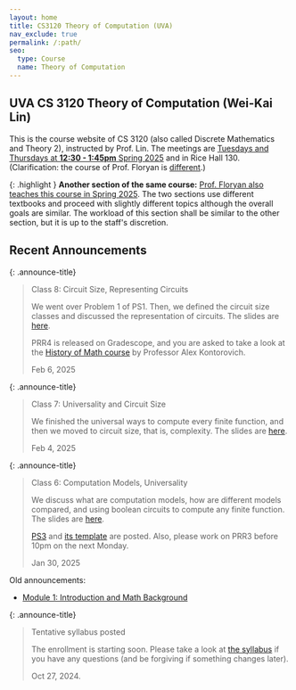 ```yaml
---
layout: home
title: CS3120 Theory of Computation (UVA)
nav_exclude: true
permalink: /:path/
seo:
  type: Course
  name: Theory of Computation
---
```



UVA CS 3120 Theory of Computation (Wei-Kai Lin)
----------------------------------------
This is the course website of CS 3120 (also called Discrete Mathematics and Theory 2), instructed by Prof. Lin. The meetings are [Tuesdays and Thursdays at **12:30 - 1:45pm** Spring 2025](https://louslist.org/sectiontip.php?Semester=1252&ClassNumber=19555) and in Rice Hall 130. (Clarification: the course of Prof. Floryan is [different](https://louslist.org/sectiontip.php?Semester=1252&ClassNumber=16064).)

{: .highlight }
**Another section of the same course:**
[Prof. Floryan also teaches this course in Spring 2025](https://louslist.org/sectiontip.php?Semester=1252&ClassNumber=16064). The two sections use different textbooks and proceed with slightly different topics although the overall goals are similar. The workload of this section shall be similar to the other section, but it is up to the staff's discretion.


## Recent Announcements

{: .announce-title}
> Class 8: Circuit Size, Representing Circuits
> 
> We went over Problem 1 of PS1. Then, we defined the circuit size classes and discussed the representation of circuits. The slides are [here](assets/pdf/cs3120-class8-ink.pdf).
> 
> PRR4 is released on Gradescope, and you are asked to take a look at the [History of Math course](https://sites.math.rutgers.edu/~alexk/2024F101/) by Professor Alex Kontorovich.
> 
> Feb 6, 2025

{: .announce-title}
> Class 7: Universality and Circuit Size
> 
> We finished the universal ways to compute every finite function, and then we moved to circuit size, that is, complexity. The slides are [here](assets/pdf/cs3120-class7-ink.pdf).
> 
> Feb 4, 2025

{: .announce-title}
> Class 6: Computation Models, Universality
> 
> We discuss what are computation models, how are different models compared, and using boolean circuits to compute any finite function. The slides are [here](assets/pdf/cs3120-class6-ink.pdf).
> 
> [PS3](assets/pdf/cs3120-ps3.pdf) and [its template](https://www.overleaf.com/read/ncsjqgfrjfys#f36733) are posted. Also, please work on PRR3 before 10pm on the next Monday. 
> 
> Jan 30, 2025

Old announcements:
- [Module 1: Introduction and Math Background](0-intro.md)

{: .announce-title}
> Tentative syllabus posted
> 
> The enrollment is starting soon. Please take a look at [the syllabus](syllabus.md) if you have any questions (and be forgiving if something changes later).
> 
> Oct 27, 2024.



<!-- 
Welcome to CS 6222, Cryptography!
----------------------------------------

Cryptographic primitives are applied almost everywhere on the network, for instance, encryption and authentication are necessary. In this course, we will start from the theoretic foundations that consolidates our belief in cryptography, and then we will visit some essential protocols as well as recent advances in cryptography. A major theme of this course is "provable security," that is, to define the desired security and then to rigorously prove the security is achieved. Hence, students are expected to be familiar with algorithms and mathematical proofs.

Please send me an email if you have questions.

Prerequisites
---------
[CS 3120 Discrete Mathematics and Theory 2](https://uvatoc.github.io/) or equivalent course is necessary.
Also, Probability (APMA 3100) is good-to-have.

This course requires DMT2 (CS3120) because it heavily relies on the concepts such as reductions, decision problems, NP-complete and computation models like Turing machines, and some ideas from complexity. The concepts are covered in DMT2 (and sometimes partly in DSA2, CS3100). Because they are required in both BSCS and BACS, they are used directly as preliminary knowledge in the course.
Also, reading and writing formal math proofs is necessary.

Classroom
---------

**Days and Times:** Tueday/Thursday 11:00am -- 12:15pm (2024)

**Location:** Rice Hall 340 ![UVA Engineering](assets/images/uva-eng.png){:style="vertical-align: middle;"}

Instructor and TA Information
------------------------------

**Instructor:** Wei-Kai Lin [(audio)](https://www.name-coach.com/wei-kai-lin-4568fe92-7831-4780-a68c-361f76dee197), email: wklin-course (at virginia dot edu)

Office Hours and TA
------------

See [Canvas](https://canvas.its.virginia.edu).

Course Work
--------------

The course work consist of the following.

- (50%) Written homework 
- (15%) Scribe notes (this weight may change according to number of students)
- (20%) Final project (presentation and report)
- (15%) Final exam, written
- (10%, bonus) Quizzes and other

The final grade will follow the [CS Department guidelines](https://uvacsadvising.org/policies.html#cs-department-grading-guidelines).

We will use the [Canvas](https://canvas.its.virginia.edu) website to manage homework, exam, and grades. Please also use the discuss page on Canvas if you have course related questions.

### Homework

The homework submissions shall be PDF and typeset in Tex/Latex (template will be provided).

Every student shall submit homework individually. You are free to discuss with other students in this class, but in that case, you shall add an **Acknowledgement** paragraph explicitly. Similarly, you are allowed to make use of published material as long as you cite it properly with a **References** section. In any case, it is a violation if you copy text directly, or if you are unable to explain your solution orally.

Specifically, the purpose of homework (and this course) is to compare and understand security definitions and to rigorously prove or argue the security. Hence, when working on homework, the following approaches are listed from **the more preferred** to **less preferred**:

1. Using in-class materials, including lecture notes, textbook sections that are covered, or office hours.
2. Discussing with students in this class (must acknowledge it)
3. Referring to other published literature, including textbook sections that are not yet covered (must reference it)
4. Using ready-made solutions, including asking other people, using generative AI, finding solutions in previous courses in any school (let's try to avoid this)

For example, you wrote your own answer, then you searched for the problem and and then edited your answer. In this case, you should reference (cite) or acknowledge it. In general, internalize your answer and no direct copying, so that you can explain it orally. Edit history (such as Overleaf or Github) is recommended.

There may be additional rules for some homework questions.

### Scribe notes

We will ask students to scribe lecture notes and typeset in Latex (template will be provided). The notes will be posted publicly on this website. There will be roughly 22 lectures, and for each lecture we will ask at most 2 students to scribe collaborately. The notes shall be submitted in 1 lecture week (that is before the next two lectures). Depending on the number of studenets, we may increase the weight of scribing and reduce the weight of final exam.

### Final exam

The time is the same as [UVA schedule](https://registrar.virginia.edu/exam-schedule-fall-2024): Monday, December 16, 2024 9:00AM-12:00PM
(Potential alternative: Monday, December 9)

This will be in person and written one.
No collaboration is permitted on the exams. 
Students may construct a one-page (letter-size, two-sided) reference sheet for use 
during the exam, but all other resources are forbidden (no internet, textbook, other humans, magnification instruments, etc.).

### Final Project

The final project is to read research papers in the area of cryptography, to write a 2-page summary, and then to present the topic in class. In addition to summary, you are encouraged to ask novel questions or to propose novel solutions.

The project is by a group of at most two. Both students in the group get the same grade. Each group is required to submit the authors and the research topic in an 1-page proposal (4%) at mid-semester. The summary (8%) is due at the end of the semester, and the last two to five lectures will be the presentation (8%).

### Honor System

The goal of this course is to define and prove security. Ideally, all your course works shall be based on the materials given in the classroom and references. You are encouraged to read other materials, but searching for **ready-made solutions is discouraged** because it hurts the goal. Similarly, please try not to ask for solution from people out of this class, and please try not to use generative AI.

It is a violation if any of the following cases happens:
 - You copied text directly (from any source).
 - You used any material or discussion without acknowledgement or citation.
 - You are unable to explain your work orally.

Everyone is required to follow the [Honor Codes of UVA](https://honor.virginia.edu/academic-fraud) and avoid [plagiarism](https://honor.virginia.edu/plagiarism-supplement). You are recommended to use a version control system, such as Overleaf or git, so that your thought process justifies the authenticity.

Please also read [detailed policies](uva_support.md) on the use of AI, accommodations, and supports.

Course Outline
--------------

Textbooks:
- Rafael Pass and abhi shelat.
  A Course in Cryptography. 
  \[Ps\] for short.

  Available here:
  [http://www.cs.cornell.edu/courses/cs4830/2010fa/lecnotes.pdf](http://www.cs.cornell.edu/courses/cs4830/2010fa/lecnotes.pdf)


- Jonathan Katz and Yehuda Lindell.
  Introduction to Modern Cryptography.
  \[KL\] for short.

  Online access in UVA library:
  [https://search.lib.virginia.edu/sources/uva_library/items/u10203454](https://search.lib.virginia.edu/sources/uva_library/items/u10203454)

Lecture notes will be provided on this website, so the textbooks are optional.

### Syllabus (tentative)

In the first half, we focus on the necessary properties behind cryptographic primitives,
including computational indistinguishability, pseudo-randomness, and one-wayness,
and we show the direct implications such as encryption and authentication.
In the second half, we move on to more applications as well as recent progresses in cryptography.
The tentative topics are listed below.

1.  Introduction and scope. Logistics. Preliminaries.  
    Match-making. Security definition.
2.  Shannon's definition. One-time pads. Limitation of information theoretic approach.
3.  Efficient computations and efficient adversaries
4.  Private-key encryption, computational indistinguishability 
5.  Pseudo-random generators (PRG)
6.  CPA-secure encryption, pseudo-random functions (PRF)
8.  One-way functions (OWF).
10. Prime Number Theorem. Factoring problem.
11. OWF from factoring assumption. 
9.  Strong OWF from weak OWF (hardness amplification). Universal OWF.
12. Hard-core predicates. PRG from hard-core bits.
13. PRG from any OWF. 
7.  Message authentication codes (MAC). 
14. Digital signature. Identification. 
15. Collision-resistant hash functions. Birthday attack. 
16. Zero-Knowledge proofs, commitment. 
17. Oblivious RAM. 
18. Public-key encryption. Trapdoor permutations.
19. Homomorphic encryption, Fully homomorphic encryption (FHE). 
20. Garbled circuits. Oblivious transfer (OT). Secure two-party computation. 
21. Secret-sharing. Secure multi-party computation. 
22. Private information retrieval (PIR).

Additional Course Material
---------------

\[CS6222 Introduction to Cryptography (UVA, Fall 2023)\]
[https://weikailin.github.io/cs6222-fa23/](https://weikailin.github.io/cs6222-fa23/)

\[Barak\]
An Intensive Introduction to Cryptography.
[https://intensecrypto.org/public/index.html](https://intensecrypto.org/public/index.html)

\[Goldreich\]  
The Foundations of Cryptography.
[https://www.wisdom.weizmann.ac.il/~oded/foc-book.html](https://www.wisdom.weizmann.ac.il/~oded/foc-book.html).  
[online access in UVA library](https://search.lib.virginia.edu/sources/uva_library/items/u8631726).

\[Vadhan\]
Pseudorandomness.
[https://people.seas.harvard.edu/~salil/pseudorandomness/pseudorandomness-published-Dec12.pdf](https://people.seas.harvard.edu/~salil/pseudorandomness/pseudorandomness-published-Dec12.pdf)

Mike Rosulek.
The Joy of Cryptography. 
[https://joyofcryptography.com/](https://joyofcryptography.com/)

David Evans, Vladimir Kolesnikov and Mike Rosulek.
A Pragmatic Introduction to Secure Multi-Party Computation.
[https://securecomputation.org/main/](https://securecomputation.org/main/) -->
